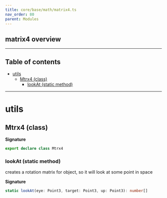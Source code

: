 ```yaml
---
title: core/base/math/matrix4.ts
nav_order: 80
parent: Modules
---
```


## matrix4 overview

---

<h2 class="text-delta">Table of contents</h2>

- [utils](#utils)
  - [Mtrx4 (class)](#mtrx4-class)
    - [lookAt (static method)](#lookat-static-method)

---

# utils

## Mtrx4 (class)

**Signature**

```ts
export declare class Mtrx4
```

### lookAt (static method)

creates a rotation matrix for object, so it will look at some point in space

**Signature**

```ts
static lookAt(eye: Point3, target: Point3, up: Point3): number[]
```
